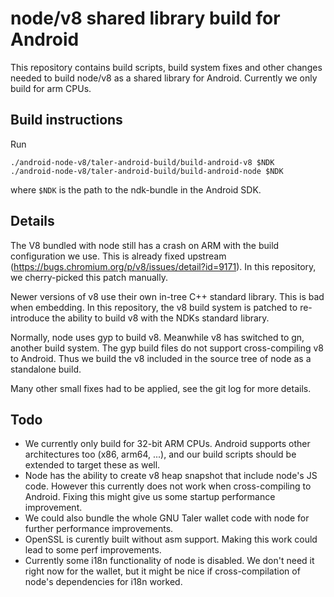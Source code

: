 # node/v8 shared library build for Android

This repository contains build scripts, build system fixes and other changes
needed to build node/v8 as a shared library for Android.  Currently we only
build for arm CPUs.

## Build instructions

Run

```
./android-node-v8/taler-android-build/build-android-v8 $NDK
./android-node-v8/taler-android-build/build-android-node $NDK
```

where `$NDK` is the path to the ndk-bundle in the Android SDK.

## Details

The V8 bundled with node still has a crash on ARM with the build configuration
we use.  This is already fixed upstream
(https://bugs.chromium.org/p/v8/issues/detail?id=9171).  In this repository, we
cherry-picked this patch manually.

Newer versions of v8 use their own in-tree C++ standard library.  This is bad
when embedding.  In this repository, the v8 build system is patched to
re-introduce the ability to build v8 with the NDKs standard library.

Normally, node uses gyp to build v8.  Meanwhile v8 has switched to gn, another
build system. The gyp build files do not support cross-compiling v8 to Android.
Thus we build the v8 included in the source tree of node as a standalone build.

Many other small fixes had to be applied, see the git log for more details.

## Todo

* We currently only build for 32-bit ARM CPUs.  Android supports other architectures
  too (x86, arm64, ...), and our build scripts should be extended to target these as well.
* Node has the ability to create v8 heap snapshot that include node's JS code.
  However this currently does not work when cross-compiling to Android.
  Fixing this might give us some startup performance improvement.
* We could also bundle the whole GNU Taler wallet code with node
  for further performance improvements.
* OpenSSL is curently built without asm support.  Making this work could
  lead to some perf improvements.
* Currently some i18n functionality of node is disabled.  We don't need it right
  now for the wallet, but it might be nice if cross-compilation of node's dependencies
  for i18n worked.
